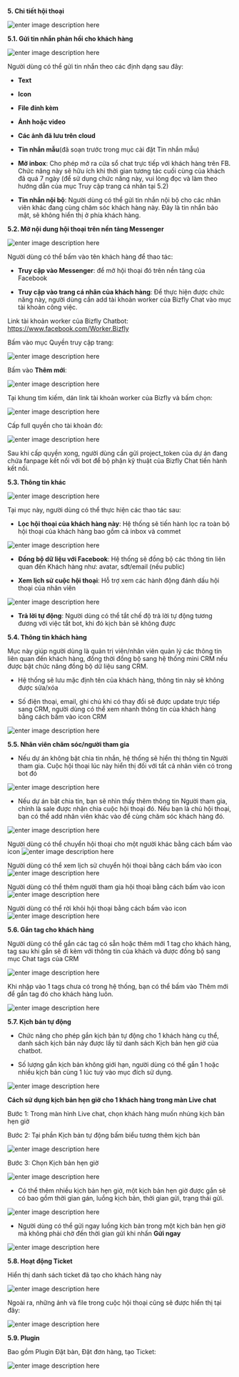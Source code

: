 **5. Chi tiết hội thoại**

![enter image description here](https://chatbizfly.mediacdn.vn/2023/02/23/chatbot/img_108jpg1677147088.jpg)

**5.1. Gửi tin nhắn phản hồi cho khách hàng**

![enter image description here](https://chatbizfly.mediacdn.vn/2023/02/23/chatbot/img_107jpg1677145843.jpg)

Người dùng có thể gửi tin nhắn theo các định dạng sau đây:

- **Text**

- **Icon**

- **File đính kèm**

- **Ảnh hoặc video**

- **Các ảnh đã lưu trên cloud**

- **Tin nhắn mẫu**(đã soạn trước trong mục cài đặt Tin nhắn mẫu)

- **Mở inbox**: Cho phép mở ra cửa sổ chat trực tiếp với khách hàng trên FB. Chức năng này sẽ hữu ích khi thời gian tương tác cuối cùng của khách đã quá 7 ngày (để sử dụng chức năng này, vui lòng đọc và làm theo hướng dẫn của mục Truy cập trang cá nhân tại 5.2)

- **Tin nhắn nội bộ**: Người dùng có thể gửi tin nhắn nội bộ cho các nhân viên khác đang cùng chăm sóc khách hàng này. Đây là tin nhắn bảo mật, sẽ không hiển thị ở phía khách hàng.

**5.2.  Mở nội dung hội thoại trên nền tảng Messenger**

![enter image description here](https://chatbizfly.mediacdn.vn/2023/02/23/chatbot/img_100jpg1677144719.jpg)

Người dùng có thể bấm vào tên khách hàng để thao tác:

- **Truy cập vào Messenger**: để mở hội thoại đó trên nền tảng của Facebook

- **Truy cập vào trang cá nhân của khách hàng**: Để thực hiện được chức năng này, người dùng cần add tài khoản worker của Bizfly Chat vào mục tài khoản công việc.
 
 Link tài khoản worker của Bizfly Chatbot: https://www.facebook.com/Worker.Bizfly
 
Bấm vào mục Quyền truy cập trang:

![enter image description here](https://chatbizfly.mediacdn.vn/2023/02/23/chatbot/img_101jpg1677144995.jpg)

Bấm vào **Thêm mới**:

![enter image description here](https://chatbizfly.mediacdn.vn/2023/02/23/chatbot/img_102jpg1677145081.jpg)

Tại khung tìm kiếm, dán link tài khoản worker của Bizfly và bấm chọn:

![enter image description here](https://chatbizfly.mediacdn.vn/2023/02/23/chatbot/img_103jpg1677145157.jpg)

Cấp full quyền cho tài khoản đó: 

![enter image description here](https://chatbizfly.mediacdn.vn/2023/02/23/chatbot/img_104jpg1677145221.jpg)

Sau khi cấp quyền xong, người dùng cần gửi project_token của dự án đang chứa fanpage kết nối với bot để bộ phận kỹ thuật của Bizfly Chat tiến hành kết nối. 

**5.3. Thông tin khác**

![enter image description here](https://chatbizfly.mediacdn.vn/2023/02/23/chatbot/img_105jpg1677145508.jpg)

Tại mục này, người dùng có thể thực hiện các thao tác sau:

- **Lọc hội thoại của khách hàng này**: Hệ thống sẽ tiến hành lọc ra toàn bộ hội thoại của khách hàng bao gồm cả inbox và commet

![enter image description here](https://chatbizfly.mediacdn.vn/2023/02/23/chatbot/img_106jpg1677145598.jpg)

- **Đồng bộ dữ liệu với Facebook**: Hệ thống sẽ đồng bộ các thông tin liên quan đến Khách hàng như: avatar, sđt/email (nếu public)

- **Xem lịch sử cuộc hội thoại**: Hỗ trợ xem các hành động đánh dấu hội thoại của nhân viên

![enter image description here](https://chatbizfly.mediacdn.vn/2022/07/08/chatbot/img_83jpg1657267172.jpg)

- **Trả lời tự động**: Người dùng có thể tắt chế độ trả lời tự động tương đương với việc tắt bot, khi đó kịch bản sẽ không được 

**5.4. Thông tin khách hàng**

Mục này giúp người dùng là quản trị viên/nhân viên quản lý các thông tin liên quan đến khách hàng, đồng thời đồng bộ sang hệ thống mini CRM nếu được bật chức năng đồng bộ dữ liệu sang CRM.

- Hệ thống sẽ lưu mặc định tên của khách hàng, thông tin này sẽ không được sửa/xóa

- Số điện thoại, email, ghi chú khi có thay đổi sẽ được update trực tiếp sang CRM, người dùng có thể xem nhanh thông tin của khách hàng bằng cách bấm vào icon CRM

![enter image description here](https://chatbizfly.mediacdn.vn/2022/07/08/chatbot/img_85jpg1657270165.jpg)

**5.5. Nhân viên chăm sóc/người tham gia**

- Nếu dự án không bật chia tin nhắn, hệ thống sẽ hiển thị thông tin Người tham gia. Cuộc hội thoại lúc này hiển thị đối với tất cả nhân viên có trong bot đó

![enter image description here](https://chatbizfly.mediacdn.vn/2022/07/08/chatbot/img_86jpg1657270237.jpg)

- Nếu dự án bật chia tin, bạn sẽ nhìn thấy thêm thông tin Người tham gia, chính là sale được nhận chia cuộc hội thoại đó. Nếu bạn là chủ hội thoại, bạn có thể add nhân viên khác vào để cùng chăm sóc khách hàng đó. 

![enter image description here](https://chatbizfly.mediacdn.vn/2022/07/08/chatbot/img_87jpg1657270302.jpg)

Người dùng có thể chuyển hội thoại cho một người khác bằng cách bấm vào icon ![enter image description here](https://chatbizfly.mediacdn.vn/2022/07/08/chatbot/img_88jpg1657270378.jpg)

Người dùng có thể xem lịch sử chuyển  hội thoại  bằng cách bấm vào icon ![enter image description here](https://chatbizfly.mediacdn.vn/2022/07/08/chatbot/img_89jpg1657270515.jpg)

Người dùng có thể thêm người tham gia hội thoại bằng cách bấm vào icon ![enter image description here](https://chatbizfly.mediacdn.vn/2022/07/08/chatbot/img_90jpg1657270568.jpg)

Người dùng có thể rời khỏi hội thoại bằng cách bấm vào icon ![enter image description here](https://chatbizfly.mediacdn.vn/2022/12/28/chatbot/img_outroomjpg1672216470.jpg)

**5.6. Gắn tag cho khách hàng**

Người dùng có thể gắn các tag có sẵn hoặc thêm mới 1 tag cho khách hàng, tag sau khi gắn sẽ đi kèm với thông tin của khách và được đồng bộ sang mục Chat tags của CRM 

![enter image description here](https://chatbizfly.mediacdn.vn/2022/07/08/chatbot/img_91jpg1657270645.jpg)

Khi nhập vào 1 tags chưa có trong hệ thống, bạn có thể bấm vào Thêm mới để gắn tag đó cho khách hàng luôn.

![enter image description here](https://chatbizfly.mediacdn.vn/2022/07/08/chatbot/img_92jpg1657270757.jpg)

**5.7. Kịch bản tự động**

 - Chức năng cho phép gắn kịch bản tự động cho 1 khách hàng cụ thể, danh sách kịch bản này được lấy từ danh sách Kịch bản hẹn giờ của chatbot. 
 
- Số lượng gắn kịch bản không giới hạn, người dùng có thể gắn 1 hoặc nhiều kịch bản cùng 1 lúc tuỳ vào mục đích sử dụng.
 
![enter image description here](https://chatbizfly.mediacdn.vn/2022/12/12/chatbot/img_Screenshot1png1670828802.png) 
 
**Cách sử dụng kịch bản hẹn giờ cho 1 khách hàng trong màn Live chat**

Bước 1: Trong màn hình Live chat, chọn khách hàng muốn nhúng kịch bản hẹn giờ

Bước 2: Tại phần Kịch bản tự động bấm biểu tương thêm kịch bản

![enter image description here](https://chatbizfly.mediacdn.vn/2022/12/12/chatbot/img_Screenshot2png1670829903.png)

Bước 3: Chọn Kịch bản hẹn giờ 

![enter image description here](https://chatbizfly.mediacdn.vn/2022/12/12/chatbot/img_Screenshot3png1670829972.png)

 - Có thể thêm nhiều kịch bản hẹn giờ, một kịch bản hẹn giờ được gắn sẽ có bao gồm thời gian gán, luồng kịch bản, thời gian gửi, trạng thái gửi.
 
![enter image description here](https://chatbizfly.mediacdn.vn/2022/12/12/chatbot/img_Screenshot5png1670830473.png)
 
 - Người dùng có thể gửi ngay luồng kịch bản trong một kịch bản hẹn giờ mà không phải chờ đến thời gian gửi khi nhấn **Gửi ngay**

 ![enter image description here](https://chatbizfly.mediacdn.vn/2022/12/12/chatbot/img_Screenshot4png1670830347.png)

**5.8. Hoạt động Ticket** 

Hiển thị danh sách ticket đã tạo cho khách hàng này

![enter image description here](https://chatbizfly.mediacdn.vn/2022/07/08/chatbot/img_93jpg1657271615.jpg)

Ngoài ra, những ảnh và file trong cuộc hội thoại cũng sẽ được hiển thị tại đây:

![enter image description here](https://static8.muarecdn.com/original/muare/images/2020/12/26/5827656_35.jpg)

**5.9. Plugin**

Bao gồm Plugin Đặt bàn, Đặt đơn hàng, tạo Ticket: 

![enter image description here](https://chatbizfly.mediacdn.vn/2023/02/23/chatbot/img_110jpg1677147387.jpg)













